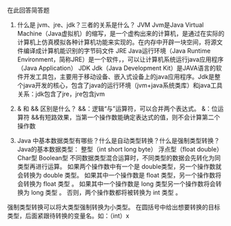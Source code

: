在此回答简答题
1. 什么是 jvm、jre、jdk？三者的关系是什么？
JVM
Jvm是Java Virtual Machine（Java虚拟机）的缩写，是一个虚构出来的计算机，是通过在实际的计算机上仿真模拟各种计算机功能来实现的。在内存中开辟一块空间，将源文件编译成计算机能识别的字节码文件
JRE
Java运行环境（Java Runtime Environment，简称JRE）是一个软件，，可以让计算机系统运行java应用程序（Java Application）
JDK
Jdk（Java Development Kit）是JAVA语言的软件开发工具包，主要用于移动设备、嵌入式设备上的java应用程序。Jdk是整个java开发的核心，包含了java的运行环境（jvm+java系统类库）和java工具
关系：jdk包含了jre，jre包含jvm

2. & 和 && 区别是什么？
&&：逻辑“与”运算符，可以合并两个表达式。
&：位运算符
&&有短路效果，当第一个操作数能确定表达式的值，则不会计算第二个操作数

3. Java 中基本数据类型有哪些？什么是自动类型转换？什么是强制类型转换？
Java的基本数据类型：
整型（int short long byte）
浮点型（float double）
Char型
Boolean型
不同数据类型混合运算时，不同类型的数据会先转化为同类型再进行运算。
如果两个操作数中有一个是 double类型，另一个操作数就会转换为 double 类型。
如果其中一个操作数是 float 类型，另一个操作数将会转换为 float 类型 。
如果其中一个操作数是 long 类型另一个操作数将会转换为 long 类型 。
否则，两个操作数都将被转换为 int 类型 。

强制类型转换可以将大类型强制转换为小类型。
在圆括号中给出想要转换的目标类型，后面紧跟待转换的变量名。如：（int）x
